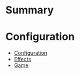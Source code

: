 # Summary

# Configuration
- [Configuration](./configuration/configuration.md)
- [Effects](./configuration/effects.md)
- [Game](./configuration/game.md)
